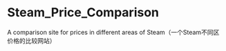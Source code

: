 # Steam_Price_Comparison
A comparison site for prices in different areas of Steam（一个Steam不同区价格的比较网站）
